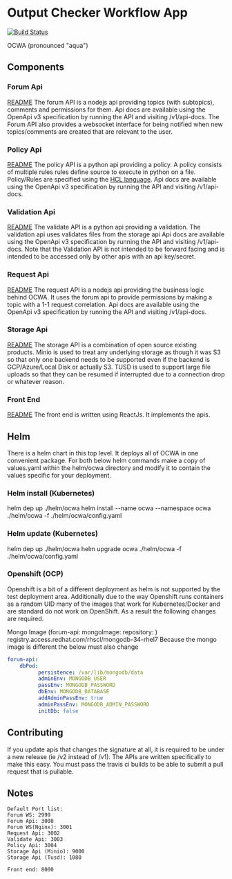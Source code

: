 # Output Checker Workflow App

[![Build Status](https://travis-ci.org/bcgov/OCWA.svg?branch=master)](https://travis-ci.org/bcgov/OCWA)

OCWA (pronounced "aqua")

## Components

### Forum Api

[README](/microservices/forumApi/README.md)
The forum API is a nodejs api providing topics (with subtopics), comments and permissions for them. Api docs are available using the OpenApi v3 specification
by running the API and visiting /v1/api-docs. The Forum API also provides a websocket interface for being notified when new topics/comments are created
that are relevant to the user.

### Policy Api

[README](/microservices/policyApi/README.md)
The policy API is a python api providing a policy. A policy consists of multiple rules rules define source to execute in python on a file.
Policy/Rules are specified using the [HCL language](https://github.com/hashicorp/hcl).
Api docs are available using the OpenApi v3 specification by running the API and visiting /v1/api-docs.

### Validation Api

[README](/microservices/validateApi/README.md)
The validate API is a python api providing a validation. The validation api uses validates files from the storage api
Api docs are available using the OpenApi v3 specification by running the API and visiting /v1/api-docs.
Note that the Validation API is not intended to be forward facing and is intended to be accessed only by other apis with an api key/secret.

### Request Api

[README](/microservices/requestApi/README.md)
The request API is a nodejs api providing the business logic behind OCWA. It uses the forum api to provide permissions by making a topic with a 1-1 request correlation.
Api docs are available using the OpenApi v3 specification by running the API and visiting /v1/api-docs.

### Storage Api

[README](/microservices/storageApi/README.md)
The storage API is a combination of open source existing products. Minio is used to treat any underlying storage as though it was S3 so that only one
backend needs to be supported even if the backend is GCP/Azure/Local Disk or actually S3. TUSD is used to support large file uploads so that they can be resumed
if interrupted due to a connection drop or whatever reason.

### Front End

[README](/frontend/README.md)
The front end is written using ReactJs. It implements the apis.

## Helm

There is a helm chart in this top level. It deploys all of OCWA in one convenient package.
For both below helm commands make a copy of values.yaml within the helm/ocwa directory
and modify it to contain the values specific for your deployment.

### Helm install (Kubernetes)

helm dep up ./helm/ocwa
helm install --name ocwa --namespace ocwa ./helm/ocwa -f ./helm/ocwa/config.yaml

### Helm update (Kubernetes)

helm dep up ./helm/ocwa
helm upgrade ocwa ./helm/ocwa  -f ./helm/ocwa/config.yaml

### Openshift (OCP)

Openshift is a bit of a different deployment as helm is not supported by the test deployment area. Additionally due to the way 
Openshift runs containers as a random UID many of the images that work for Kubernetes/Docker and are standard do not work on OpenShift.
As a result the following changes are required.

Mongo Image (forum-api: mongoImage: repository: ) registry.access.redhat.com/rhscl/mongodb-34-rhel7
Because the mongo image is different the below must also change

``` yaml
forum-api:
    dbPod:
          persistence: /var/lib/mongodb/data
          adminEnv: MONGODB_USER
          passEnv: MONGODB_PASSWORD
          dbEnv: MONGODB_DATABASE
          addAdminPassEnv: true
          adminPassEnv: MONGODB_ADMIN_PASSWORD
          initDb: false
```

## Contributing

If you update apis that changes the signature at all, it is required to be under a new release (ie /v2 instead of /v1). The APIs are written specifically to make this easy.
You must pass the travis ci builds to be able to submit a pull request that is pullable.

## Notes

``` text
Default Port list:
Forum WS: 2999
Forum Api: 3000
Forum WS(Nginx): 3001
Request Api: 3002
Validate Api: 3003
Policy Api: 3004
Storage Api (Minio): 9000
Storage Api (Tusd): 1080

Front end: 8000
```
